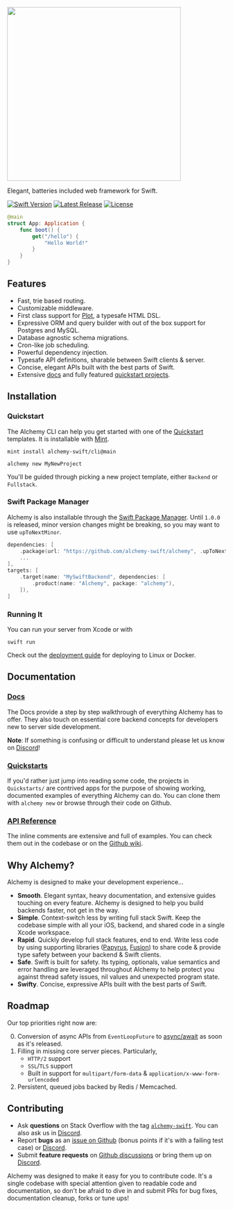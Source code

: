 <p><img src="https://user-images.githubusercontent.com/6025554/104392567-3226f000-54f7-11eb-9ad6-b8795764aace.png" width="400"></a></p>

<p>Elegant, batteries included web framework for Swift.</p>

<p>
<a href="https://swift.org"><img src="https://img.shields.io/badge/Swift-5.4-orange.svg" alt="Swift Version"></a>
<a href="https://github.com/alchemy-swift/alchemy/releases"><img src="https://img.shields.io/github/release/alchemy-swift/alchemy.svg" alt="Latest Release"></a>
<a href="https://github.com/alchemy-swift/alchemy/blob/main/LICENSE"><img src="https://img.shields.io/github/license/alchemy-swift/alchemy.svg" alt="License"></a>
</p>

```swift
@main
struct App: Application {
    func boot() {
        get("/hello") {
            "Hello World!"
        }
    }
}
```

## Features

- Fast, trie based routing.
- Customizable middleware.
- First class support for [Plot](https://github.com/JohnSundell/Plot), a typesafe HTML DSL.
- Expressive ORM and query builder with out of the box support for Postgres and MySQL.
- Database agnostic schema migrations.
- Cron-like job scheduling.
- Powerful dependency injection.
- Typesafe API definitions, sharable between Swift clients & server.
- Concise, elegant APIs built with the best parts of Swift.
- Extensive [docs](Docs#docs) and fully featured [quickstart projects](Quickstarts/).

## Installation

### Quickstart

The Alchemy CLI can help you get started with one of the [Quickstart](Quickstarts/) templates. It is installable with [Mint](https://github.com/yonaskolb/Mint).

```shell
mint install alchemy-swift/cli@main
```

```shell
alchemy new MyNewProject
```

You'll be guided through picking a new project template, either `Backend` or `Fullstack`.

### Swift Package Manager

Alchemy is also installable through the [Swift Package Manager](https://github.com/apple/swift-package-manager). Until `1.0.0` is released, minor version changes might be breaking, so you may want to use `upToNextMinor`.

```swift
dependencies: [
    .package(url: "https://github.com/alchemy-swift/alchemy", .upToNextMinor(from: "0.1.0"))
    ...
],
targets: [
    .target(name: "MySwiftBackend", dependencies: [
        .product(name: "Alchemy", package: "alchemy"),
    ]),
]
```

### Running It

You can run your server from Xcode or with

```shell
swift run
```

Check out the [deployment guide](Docs/9_Deploying.md) for deploying to Linux or Docker.

## Documentation

### [Docs](Docs#docs)

The Docs provide a step by step walkthrough of everything Alchemy has to offer. They also touch on essential core backend concepts for developers new to server side development.

**Note**: If something is confusing or difficult to understand please let us know on [Discord](https://discord.gg/Rz6kWQTFn9)!

### [Quickstarts](/Quickstarts)

If you'd rather just jump into reading some code, the projects in `Quickstarts/` are contrived apps for the purpose of showing working, documented examples of everything Alchemy can do. You can clone them with `alchemy new` or browse through their code on Github.

### [API Reference](https://github.com/alchemy-swift/alchemy/wiki)

The inline comments are extensive and full of examples. You can check them out in the codebase or on the [Github wiki](https://github.com/alchemy-swift/alchemy/wiki).

## Why Alchemy?

Alchemy is designed to make your development experience...

- **Smooth**. Elegant syntax, heavy documentation, and extensive guides touching on every feature. Alchemy is designed to help you build backends faster, not get in the way.
- **Simple**. Context-switch less by writing full stack Swift. Keep the codebase simple with all your iOS, backend, and shared code in a single Xcode workspace.
- **Rapid**. Quickly develop full stack features, end to end. Write less code by using supporting libraries ([Papyrus](Docs/4_Papyrus.md), [Fusion](Docs/2_Fusion.md)) to share code & provide type safety between your backend & Swift clients.
- **Safe**. Swift is built for safety. Its typing, optionals, value semantics and error handling are leveraged throughout Alchemy to help protect you against thread safety issues, nil values and unexpected program state.
- **Swifty**. Concise, expressive APIs built with the best parts of Swift.

## Roadmap

Our top priorities right now are:

0. Conversion of async APIs from `EventLoopFuture` to [async/await](https://github.com/apple/swift-evolution/blob/main/proposals/0296-async-await.md) as soon as it's released.
1. Filling in missing core server pieces. Particularly,
    - `HTTP/2` support
    - `SSL`/`TLS` support
    - Built in support for `multipart/form-data` & `application/x-www-form-urlencoded`
2. Persistent, queued jobs backed by Redis / Memcached.

## Contributing

- Ask **questions** on Stack Overflow with the tag [`alchemy-swift`](https://stackoverflow.com/questions/tagged/alchemy-swift). You can also ask us in [Discord](https://discord.gg/Rz6kWQTFn9).
- Report **bugs** as an [issue on Github](https://github.com/alchemy-swift/alchemy/issues/new) (bonus points if it's with a failing test case) or [Discord](https://discord.gg/mWzHgHqYFA).
- Submit **feature requests** on [Github discussions](https://github.com/alchemy-swift/alchemy/discussions) or bring them up on [Discord](https://discord.gg/74Bq29q22u).

Alchemy was designed to make it easy for you to contribute code. It's a single codebase with special attention given to readable code and documentation, so don't be afraid to dive in and submit PRs for bug fixes, documentation cleanup, forks or tune ups!
